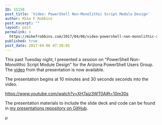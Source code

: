 ```yaml
---
ID: 15150
post_title: 'Video: PowerShell Non-Monolithic Script Module Design'
author: Mike F Robbins
post_excerpt: ""
layout: post
permalink: >
  https://mikefrobbins.com/2017/04/06/video-powershell-non-monolithic-script-module-design/
published: true
post_date: 2017-04-06 07:30:05
---
```

This past Tuesday night, I presented a session on "PowerShell Non-Monolithic Script Module Design" for the Arizona PowerShell Users Group. The <a href="https://www.youtube.com/watch?v=XH7ajz3WT0A#t=10m30s" target="_blank">video</a> from that presentation is now available.

The presentation begins at 10 minutes and 30 seconds seconds into the video.

https://www.youtube.com/watch?v=XH7ajz3WT0A#t=10m30s

The presentation materials to include the slide deck and code can be found in <a href="https://github.com/mikefrobbins" target="_blank">my presentations repository on GitHub</a>.

µ